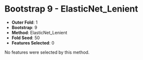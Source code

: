 # Bootstrap 9 - ElasticNet_Lenient

- **Outer Fold**: 1
- **Bootstrap**: 9
- **Method**: ElasticNet_Lenient
- **Fold Seed**: 50
- **Features Selected**: 0

No features were selected by this method.

